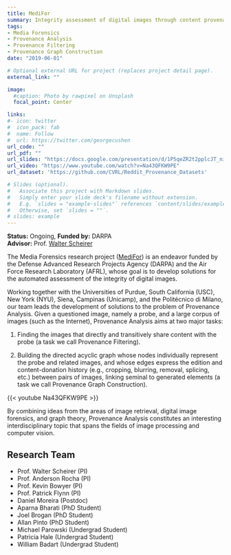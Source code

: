 ```yaml
---
title: MediFor
summary: Integrity assessment of digital images through content provenance analysis.
tags:
- Media Forensics
- Provenance Analysis
- Provenance Filtering
- Provenance Graph Construction
date: "2019-06-01"

# Optional external URL for project (replaces project detail page).
external_link: ""

image:
  #caption: Photo by rawpixel on Unsplash
  focal_point: Center

links:
#- icon: twitter
#  icon_pack: fab
#  name: Follow
#  url: https://twitter.com/georgecushen
url_code: ""
url_pdf: ""
url_slides: "https://docs.google.com/presentation/d/1P5qeZR2t2pplcJT_niXtSZE9AxeD9kuNf63JcRQCHzM/edit?usp=sharing"
url_video: "https://www.youtube.com/watch?v=Na43QFKW9PE"
url_dataset: 'https://github.com/CVRL/Reddit_Provenance_Datasets'

# Slides (optional).
#   Associate this project with Markdown slides.
#   Simply enter your slide deck's filename without extension.
#   E.g. `slides = "example-slides"` references `content/slides/example-slides.md`.
#   Otherwise, set `slides = ""`.
# slides: example
---
```

**Status:** Ongoing, **Funded by:** DARPA   
**Advisor:** Prof. [Walter Scheirer](https://www.wjscheirer.com/)

The Media Forensics research project ([MediFor](https://www.darpa.mil/program/media-forensics)) is an endeavor funded by the Defense Advanced Research Projects Agency (DARPA) and the Air Force Research Laboratory (AFRL), whose goal is to develop solutions for the automated assessment of the integrity of digital images.

Working together with the Universities of Purdue, South California (USC), New York (NYU), Siena, Campinas (Unicamp), and the Politécnico di Milano, our team leads the development of solutions to the problem of Provenance Analysis. Given a questioned image, namely a probe, and a large corpus of images (such as the Internet), Provenance Analysis aims at two major tasks:

1. Finding the images that directly and transitively share content with the probe (a task we call Provenance Filtering).

2. Building the directed acyclic graph whose nodes individually represent the probe and related images, and whose edges express the edition and content-donation history (e.g., cropping, blurring, removal, splicing, etc.) between pairs of images, linking seminal to generated elements (a task we call Provenance Graph Construction).

{{< youtube Na43QFKW9PE >}}
&NewLine;

By combining ideas from the areas of image retrieval, digital image forensics, and graph theory, Provenance Analysis constitutes an interesting interdisciplinary topic that spans the fields of image processing and computer vision.


## Research Team
- Prof. Walter Scheirer (PI)
- Prof. Anderson Rocha (PI)
- Prof. Kevin Bowyer (PI)
- Prof. Patrick Flynn (PI)
- Daniel Moreira (Postdoc)
- Aparna Bharati (PhD Student)
- Joel Brogan (PhD Student)
- Allan Pinto (PhD Student)
- Michael Parowski (Undergrad Student)
- Patricia Hale (Undergrad Student)
- William Badart (Undergrad Student)
